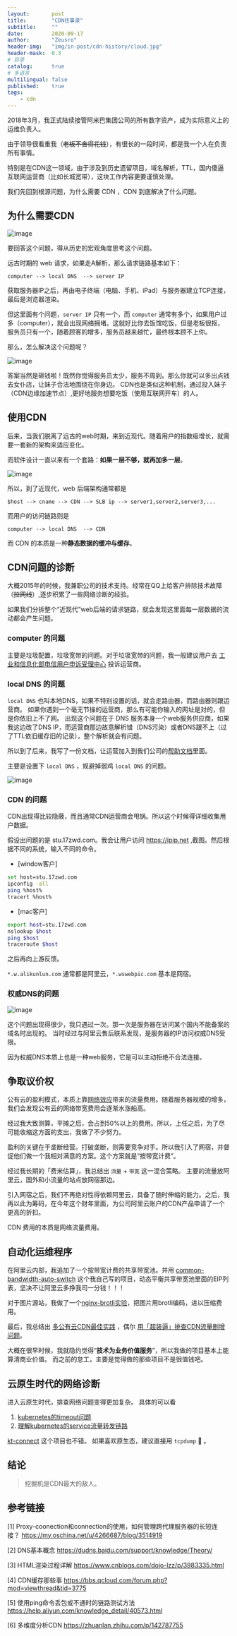 ```yaml
---
layout:       post
title:        "CDN往事录"
subtitle:     ""
date:         2020-09-17
author:       "Zeusro"
header-img:   "img/in-post/cdn-history/cloud.jpg"
header-mask:  0.3
# 目录
catalog:      true
# 多语言
multilingual: false
published:    true
tags:
    - cdn
---
```


2018年3月，我正式陆续接管阿米巴集团公司的所有数字资产，成为实际意义上的运维负责人。

由于领导很看重我（~~老板不舍得花钱~~），有很长的一段时间，都是我一个人在负责所有事情。

特别是在CDN这一领域，由于涉及到历史遗留项目，域名解析，TTL，国内傻逼互联网运营商（比如长城宽带），这块工作内容更要谨慎处理。

我们先回到根源问题，为什么需要 CDN ，CDN 到底解决了什么问题。

## 为什么需要CDN

![image](/img/in-post/cdn-history/http.png)

要回答这个问题，得从历史的宏观角度思考这个问题。

远古时期的 web 请求，如果走A解析，那么请求链路基本如下：

```
computer --> local DNS  --> server IP
```

获取服务器IP之后，再由电子终端（电脑、手机、iPad）与服务器建立TCP连接，最后是浏览器渲染。

但这里面有个问题，`server IP` 只有一个，而 `computer` 通常有多个，如果用户过多（computer），就会出现网络拥堵。这就好比你去饭馆吃饭，但是老板很抠，服务员只有一个，随着顾客的增多，服务员越来越忙，最终根本顾不上你。

那么，怎么解决这个问题呢？

![image](/img/in-post/cdn-history/secret-garden.jpg)

答案当然是砸钱啦！既然你觉得服务员太少，服务不周到。那么你就可以多出点钱去女仆店，让妹子合法地围绕在你身边。
CDN也是类似这种机制，通过投入妹子（CDN边缘加速节点）,更好地服务想要吃饭（使用互联网开车）的人。

## 使用CDN

后来，当我们脱离了远古的web时期，来到近现代。随着用户的指数级增长，就需要一套新的架构来适应变化。

而软件设计一直以来有一个套路：**如果一层不够，就再加多一层**。

![image](/img/in-post/cdn-history/maxresdefault.jpg)

所以，到了近现代，web 后端架构通常都是

```
$host --> cname --> CDN --> SLB ip --> server1,server2,server3,...
```

而用户的访问链路则是

```
computer --> local DNS  --> CDN
```

而 CDN 的本质是一种**静态数据的缓冲与缓存**。

## CDN问题的诊断

大概2015年的时候，我兼职公司的技术支持。经常在QQ上给客户排除技术故障（~~拉网线~~）,逐步积累了一些网络诊断的经验。

如果我们分拆整个“近现代”web后端的请求链路，就会发现这里面每一层数据的流动都会产生问题。

### computer 的问题

主要是垃圾配置，垃圾宽带的问题。对于垃圾宽带的问题，我一般建议用户去 [工业和信息化部电信用户申诉受理中心](https://dxss.miit.gov.cn/) 投诉运营商。

### local DNS 的问题

`local DNS` 也叫本地DNS，如果不特别设置的话，就会走路由器，而路由器则跟运营商。
如果你遇到一个毫无节操的运营商，那么有可能你输入的网址是对的，但是你依旧上不了网。
出现这个问题在于 DNS 服务本身一个web服务供应商，如果我这边改了DNS IP，而运营商那边故意解析错（DNS污染）或者DNS跟不上（过了TTL依旧缓存旧的记录），整个解析就会有问题。

所以到了后来，我写了一份文档，让运营加入到我们公司的[帮助文档](https://17zwd.com/help/dianzhu/201806250906137255.htm)里面。

主要是设置下 `local DNS` ，规避掉弱鸡 `local DNS` 的问题。

![image](/img/in-post/cdn-history/local-dns.png)

### CDN 的问题

CDN出现得比较隐蔽，而且通常CDN运营商会甩锅。所以这个时候得详细收集用户数据。

假设出问题的是 stu.17zwd.com。我会让用户访问 https://ipip.net ,截图。然后根据不同的系统，输入不同的命令。

- [window客户]

```bash
set host=stu.17zwd.com
ipconfig -all
ping %host%
tracert %host%
```

- [mac客户]

```bash
export host=stu.17zwd.com
nslookup $host
ping $host
traceroute $host
```

之后再向上游反馈。

`*.w.alikunlun.com` 通常都是阿里云，`*.wswebpic.com` 基本是网宿。

### 权威DNS的问题

![image](/img/in-post/cdn-history/dns-query_20151207015631_954.png)

这个问题出现得很少，我只遇过一次。那一次是服务器在访问某个国内不能备案的域名时出现的。
当时经过与阿里云售后联系发现，是服务器的IP访问权威DNS受限。

因为权威DNS本质上也是一种web服务，它是可以主动拒绝不合法连接。

## 争取议价权

公有云的盈利模式，本质上靠[网络效应](https://wiki.mbalib.com/wiki/%E7%BD%91%E7%BB%9C%E6%95%88%E5%BA%94)带来的流量费用。随着服务器规模的增多，我们会发现公有云的网络带宽费用会逐渐水涨船高。

经过我大致测算，平摊之后，会占到50%以上的费用。所以，上任之后，为了尽可能收缩这方面的支出，我做了不少努力。

盈利的关键在于垄断经营。打破垄断，则需要竞争对手。所以我引入了网宿，并督促他们做一个我相对满意的方案。这个方案就是“按带宽计费”。

经过我长期的「费米估算」，我总结出 `流量` + `带宽` 这一混合策略。
主要的流量放阿里云，国外和小流量的站点放网宿那边。

引入网宿之后，我们不再绝对性得依赖阿里云，具备了随时伸缩的能力。之后，我再以此为筹码，在今年这个财年里面，为公司阿里云账户的CDN产品申请了一个更高的折扣。

CDN 费用的本质是网络流量费用。

## 自动化运维程序

在阿里云内部，我追加了一个按带宽计费的共享带宽池。并用 [common-bandwidth-auto-switch](https://github.com/p-program/common-bandwidth-auto-switch) 这个我自己写的项目，动态平衡共享带宽池里面的EIP列表，坚决不让阿里云多挣我司一分钱！！！

对于图片源站，我做了一个[nginx-brotli实验](http://www.zeusro.com/2018/07/05/nginx-brotli/)，把图片用brotli编码，进以压缩费用。

最后，我总结出 [多公有云CDN最佳实践](http://www.zeusro.com/2019/09/20/cdn-pickup/) ，偶尔 [用「超装逼」排查CDN流量剧增问题](http://www.bullshitprogram.com/super-b/)。

大概在很早时候，我就隐约觉得“**技术为业务价值服务**”，所以我做的项目基本上能算清商业价值。
而之前的怠工，主要是觉得做的那些项目不是很值钱吧。

## 云原生时代的网络诊断

进入云原生时代，排查网络问题变得更加复杂。
具体的可以看 
1. [kubernetes的timeout问题](http://www.zeusro.com/2019/05/11/kubernetes-timeout/)
1. [理解kubernetes的service流量转发链路](http://www.zeusro.com/2019/05/17/kubernetes-iptables/)

[kt-connect](https://github.com/alibaba/kt-connect) 这个项目也不错。
如果喜欢原生态，建议直接用 `tcpdump` 🤣 。

## 结论

> 挖掘机是CDN最大的敌人。

## 参考链接

[1]
Proxy-coonection和connection的使用，如何管理跨代理服务器的长短连接？
https://my.oschina.net/u/4266687/blog/3514919

[2]
DNS基本概念
https://dudns.baidu.com/support/knowledge/Theory/

[3]
HTML渲染过程详解
https://www.cnblogs.com/dojo-lzz/p/3983335.html

[4]
CDN缓存那些事
https://bbs.qcloud.com/forum.php?mod=viewthread&tid=3775

[5]
使用ping命令丢包或不通时的链路测试方法
https://help.aliyun.com/knowledge_detail/40573.html

[6]
多维度分析CDN
https://zhuanlan.zhihu.com/p/142787755